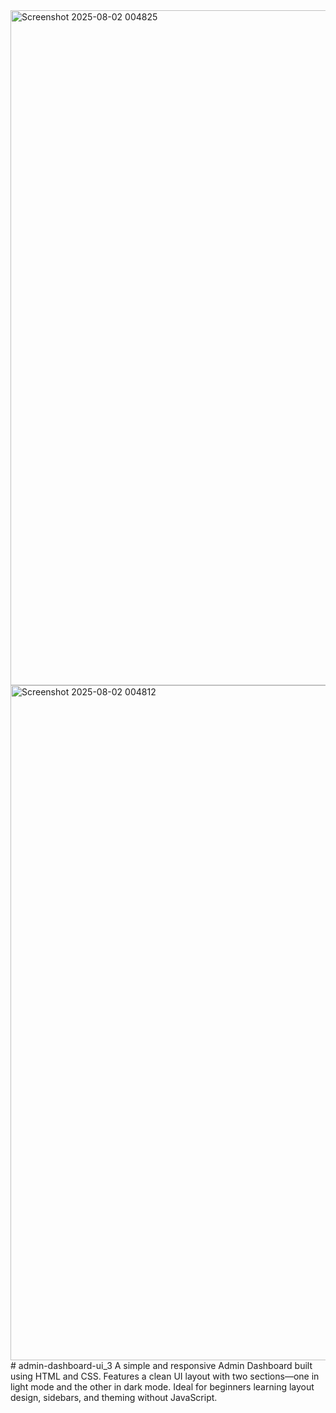 <img width="1920" height="1080" alt="Screenshot 2025-08-02 004825" src="https://github.com/user-attachments/assets/cab318a9-9905-48ef-8865-6ba0c1945148" />
<img width="1920" height="1080" alt="Screenshot 2025-08-02 004812" src="https://github.com/user-attachments/assets/93b8aea0-8817-4944-bb6f-f4c39fb42311" />
# admin-dashboard-ui_3
    A simple and responsive Admin Dashboard built using HTML and CSS. Features a clean UI layout with two sections—one in light mode and the other in dark mode. Ideal for beginners learning layout design, sidebars, and theming without JavaScript.
